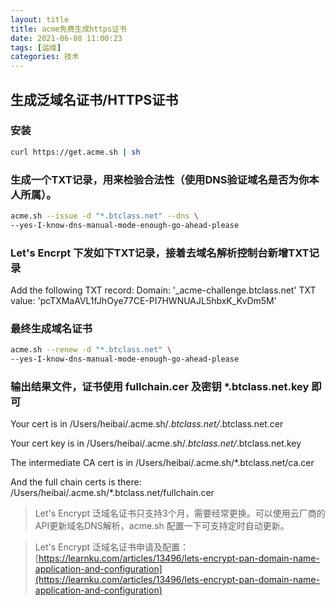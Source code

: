 ```yaml
---
layout: title
title: acme免费生成https证书
date: 2021-06-08 11:00:23
tags: [运维]
categories: 技术
---
```


## 生成泛域名证书/HTTPS证书
### 安装
```bash
curl https://get.acme.sh | sh
```

### 生成一个TXT记录，用来检验合法性（使用DNS验证域名是否为你本人所属）。

```bash
acme.sh --issue -d "*.btclass.net" --dns \
--yes-I-know-dns-manual-mode-enough-go-ahead-please
```

### Let's Encrpt 下发如下TXT记录，接着去域名解析控制台新增TXT记录
Add the following TXT record:
Domain: '_acme-challenge.btclass.net'
TXT value: 'pcTXMaAVL1fJhOye77CE-PI7HWNUAJL5hbxK_KvDm5M'

### 最终生成域名证书
```bash
acme.sh --renew -d "*.btclass.net" \
--yes-I-know-dns-manual-mode-enough-go-ahead-please
```

### 输出结果文件，证书使用 fullchain.cer 及密钥 *.btclass.net.key 即可

Your cert is in /Users/heibai/.acme.sh/_.btclass.net/_.btclass.net.cer

Your cert key is in /Users/heibai/.acme.sh/_.btclass.net/_.btclass.net.key

The intermediate CA cert is in /Users/heibai/.acme.sh/*.btclass.net/ca.cer

And the full chain certs is there: /Users/heibai/.acme.sh/*.btclass.net/fullchain.cer

> Let's Encrypt 泛域名证书只支持3个月，需要经常更换。可以使用云厂商的API更新域名DNS解析，acme.sh 配置一下可支持定时自动更新。

> Let's Encrypt 泛域名证书申请及配置：[https://learnku.com/articles/13496/lets-encrypt-pan-domain-name-application-and-configuration](https://learnku.com/articles/13496/lets-encrypt-pan-domain-name-application-and-configuration)


